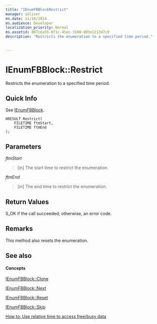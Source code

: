 ```yaml
---
title: "IEnumFBBlockRestrict"
manager: soliver
ms.date: 11/16/2014
ms.audience: Developer
localization_priority: Normal
ms.assetid: 887cea55-8f1c-45ec-3100-d03e1213d7c9
description: "Restricts the enumeration to a specified time period."
 
 
---
```


# IEnumFBBlock::Restrict

Restricts the enumeration to a specified time period.
  
## Quick Info

See [IEnumFBBlock](ienumfbblock.md).
  
```
HRESULT Restrict(  
    FILETIME ftmStart, 
    FILETIME ftmEnd 
);

```

## Parameters

 _ftmStart_
  
>  [in] The start time to restrict the enumeration. 
    
 _ftmEnd_
  
> [in] The end time to restrict the enumeration.
    
## Return Values

S_OK if the call succeeded; otherwise, an error code.
  
## Remarks

This method also resets the enumeration.
  
## See also

#### Concepts

[IEnumFBBlock::Clone](ienumfbblock-clone.md)
  
[IEnumFBBlock::Next](ienumfbblock-next.md)
  
[IEnumFBBlock::Reset](ienumfbblock-reset.md)
  
[IEnumFBBlock::Skip](ienumfbblock-skip.md)
  
[How to: Use relative time to access free/busy data](how-to-use-relative-time-to-access-free-busy-data.md)


